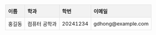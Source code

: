 <!DOCTYPE html>
<html lang="ko">
<head>
    <meta charset="UTF-8">
    <meta name="viewport" content="width=device-width, initial-scale=1.0">
    <title>개인 정보</title>
    <style>
        table {
            width: 100%;
            border-collapse: collapse;
        }
        th, td {
            border: 1px solid #dddddd;
            text-align: left;
            padding: 8px;
        }
        th {
            background-color: #f2f2f2;
        }
    </style>
</head>
<body>

<table>
    <thead>
        <tr>
            <th>이름</th>
            <th>학과</th>
            <th>학번</th>
            <th>이메일</th>
        </tr>
    </thead>
    <tbody>
        <tr>
            <td>홍길동</td>
            <td>컴퓨터 공학과</td>
            <td>20241234</td>
            <td>gdhong@example.com</td>
        </tr>
    </tbody>
</table>

</body>
</html>
